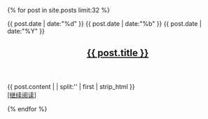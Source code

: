 {% for post in site.posts limit:32 %}

<article>
    <div>
        <!-- day -->
        <span>{{ post.date | date:"%d" }}</span>
        <!-- month -->
        <span>{{ post.date | date:"%b" }}</span>
        <!-- year -->
        <span>{{ post.date | date:"%Y" }}</span>
    </div>
     <header>
        <h2><a href="{{post.url}}" title="{{ post.title }}">{{ post.title }}</a></h2>
     </header>
     <div class="con">
        <p>
            {{ post.content  | | split:'<!--more-->' | first | strip_html }}
            <br>
            <a class="more" href="{{ post.url }}">[继续阅读]</a>
        </p>
     </div>
</article>

{% endfor %}
